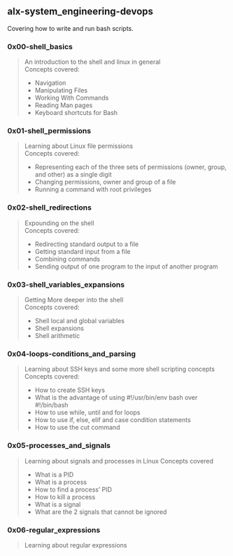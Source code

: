 ## alx-system_engineering-devops
Covering how to write and run bash scripts.

### 0x00-shell_basics
> An introduction to the shell and linux in general  
> Concepts covered:
> * Navigation
> * Manipulating Files
> * Working With Commands
> * Reading Man pages
> * Keyboard shortcuts for Bash

### 0x01-shell_permissions
> Learning about Linux file permissions  
> Concepts covered:
> *  Representing each of the three sets of permissions (owner, group, and other) as a single digit
> * Changing permissions, owner and group of a file
> * Running a command with root privileges

### 0x02-shell_redirections
> Expounding on the shell  
> Concepts covered:
> * Redirecting standard output to a file
> * Getting standard input from a file
> * Combining commands 
> * Sending output of one program to the input of another program

###  0x03-shell_variables_expansions
> Getting More deeper into the shell  
> Concepts covered:
> * Shell local and global variables
> * Shell expansions
> * Shell arithmetic

### 0x04-loops-conditions_and_parsing
> Learning about SSH keys and some more shell scripting concepts
> Concepts covered:
> * How to create SSH keys
> * What is the advantage of using #!/usr/bin/env bash over #!/bin/bash
> * How to use while, until and for loops
> * How to use if, else, elif and case condition statements
> * How to use the cut command

### 0x05-processes_and_signals
> Learning about signals and processes in Linux
> Concepts covered
> * What is a PID
> * What is a process
> * How to find a process’ PID
> * How to kill a process
> * What is a signal
> * What are the 2 signals that cannot be ignored

### 0x06-regular_expressions
> Learning about regular expressions

